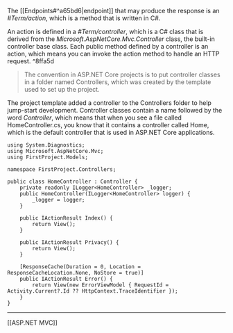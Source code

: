 The [[Endpoints#^a65bd6|endpoint]] that may produce the response is an _#Term/action_, which is a method that is written in C#. 

An action is defined in a _#Term/controller_, which is a C# class that is derived from the _Microsoft.AspNetCore.Mvc.Controller_
class, the built-in controller base class. Each public method defined by a controller is an action, which means you can invoke 
the action method to handle an HTTP request.  ^8ffa5d

> The convention in ASP.NET Core projects is to put controller classes in a
folder named Controllers, which was created by the template used to set up the project.

The project template added a controller to the Controllers folder to help jump-start development.  Controller classes contain 
a name followed by the word _Controller_, which means that when you see a file called HomeController.cs, you know that it
contains a controller called Home, which is the default controller that is used in ASP.NET Core applications.

```
using System.Diagnostics;
using Microsoft.AspNetCore.Mvc;
using FirstProject.Models;

namespace FirstProject.Controllers;

public class HomeController : Controller {
	private readonly ILogger<HomeController> _logger;
	public HomeController(ILogger<HomeController> logger) {
		_logger = logger;
	}

	public IActionResult Index() {
		return View();
	}
	
	public IActionResult Privacy() {
		return View();
	}
	
	[ResponseCache(Duration = 0, Location = ResponseCacheLocation.None, NoStore = true)]
	public IActionResult Error() {
		return View(new ErrorViewModel { RequestId = Activity.Current?.Id ?? HttpContext.TraceIdentifier });
	}
}
```

---

[[ASP.NET MVC]]